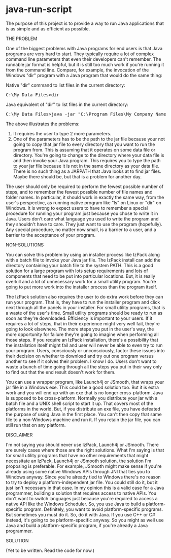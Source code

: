# java-run-script
The purpose of this project is to provide a way to run Java applications that is as simple and as efficient as possible. 

THE PROBLEM

One of the biggest problems with Java programs for end users is that Java programs are very hard to start. They typically require a lot of complex command line parameters that even their developers can't remember. The runnable jar format is helpful, but it is still too much work if you're running it from the command line. Compare, for example, the invocation of the Windows "dir" program with a Java program that would do the same thing:

Native "dir" command to list files in the current directory:
<pre>
C:\My Data Files>dir
</pre>

Java equivalent of "dir" to list files in the current directory:
<pre>
C:\My Data Files>java -jar "C:\Program Files\My Company Name\File Lister Program\dir.jar"
</pre>

The above illustrates the problems:
1. It requires the user to type 2 more parameters.
2. One of the parameters has to be the path to the jar file because your not going to copy that jar file to every directory that you want to run the program from. This is assuming that it operates on some data file or directory. You're going to change to the directory where your data file is and then invoke your Java program. This requires you to type the path to your jar file because it is not in the same directory as your data file. There is no such thing as a JARPATH that Java looks at to find jar files. Maybe there should be, but that is a problem for another day.

The user should only be required to perform the fewest possible number of steps, and to remember the fewest possible number of file names and folder names. In particular, it should work in exactly the same way, from the user's perspective, as running native program like "ls" on Linux or "dir" on Windows. It is wrong to expect users to have to remember a special procedure for running your program just because you chose to write it in Java. Users don't care what language you used to write the program and they shouldn't have to care. They just want to use the program (hopefully). Any special procedure, no matter now small, is a barrier to a user, and a barrier to the acceptance of your program.

NON-SOLUTIONS

You can solve this problem by using an installer process like IzPack along with a batch file to invoke your Java jar file. The IzPack install can add the directory containing your batch file to the system PATH. This is a good solution for a large program with lots setup requirements and lots of components that need to be put into particular locations. But, it is really overkill and a lot of unnecessary work for a small utility program. You're going to put more work into the installer process than the program itself.

The IzPack solution also requires the user to do extra work before they can run your program. That is, they have to run the installer program and click next through all the panels in your installer. For small utility programs, that is a waste of the user's time. Small utility programs should be ready to run as soon as they're downloaded. Efficiency is important to your users. If it requires a lot of steps, that in their experience might very well fail, they're going to look elsewhere. The more steps you put in the user's way, the more opportunity for failure they're going to imagine when performing all those steps. If you require an IzPack installation, there's a possibility that the installation itself might fail and user will never be able to even try to run your program. Users, consciously or unconsciously, factor these issues into their decision on whether to download and try out one program versus another to see if it solves their problem. I know I do. Users don't want to waste a bunch of time going through all the steps you put in their way only to find out that the end result doesn't work for them.

You can use a wrapper program, like Launch4j or JSmooth, that wraps your jar file in a Windows exe. This could be a good solution too. But it is extra work and you will end up with an exe that is no longer cross-platform. Java is supposed to be cross-platform. Normally you distribute your jar with a batch file and a UNIX shell script to start it up. That covers most of the platforms in the world. But, if you distribute an exe file, you have defeated the purpose of using Java in the first place. You can't then copy that same file to a non-Windows machine and run it. If you retain the jar file, you can still run that on any platform.

DISCLAIMER

I'm not saying you should never use IzPack, Launch4j or JSmooth. There are surely cases where those are the right solutions. What I'm saying is that for small utility programs that have no other requirements that might necessitate an IzPack, Launch4j or JSmooth solution, the solution I'm proposing is preferable. For example, JSmooth might make sense if you're already using some native Windows APIs through JNI that ties you to Windows anyway. Since you're already tied to Windows there's no reason to try to deploy a platform-independent jar file. You could still do it, but it just isn't necessary in that case. In my opinion this is a valid case for a Java programmer, building a solution that requires access to native APIs. You don't want to switch languages just because you're required to access a native API like the Windows Scheduler. So, you use Java to build a platform-specific program. Definitely, you want to avoid platform-specific programs. But sometimes you must do it. So, do it with Java. If you use C++ or C# instead, it's going to be platform-specific anyway. So you might as well use Java and build a platform-specific program, if you're already a Java programmer.

SOLUTION

(Yet to be written. Read the code for now.)



